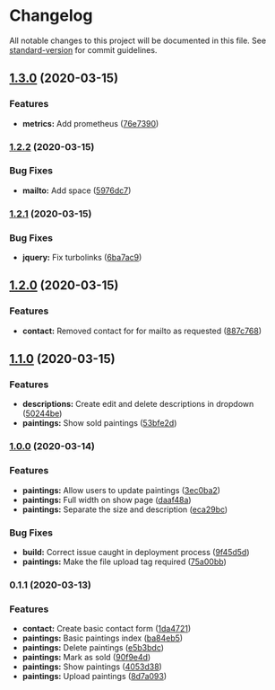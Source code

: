 # Changelog

All notable changes to this project will be documented in this file. See [standard-version](https://github.com/conventional-changelog/standard-version) for commit guidelines.

## [1.3.0](https://github.com/charlescampbell/lynne-campbell-artist/compare/v1.2.2...v1.3.0) (2020-03-15)


### Features

* **metrics:** Add prometheus ([76e7390](https://github.com/charlescampbell/lynne-campbell-artist/commit/76e7390f1a686ba4438e87a95a7199b7740e290c))

### [1.2.2](https://github.com/charlescampbell/lynne-campbell-artist/compare/v1.2.1...v1.2.2) (2020-03-15)


### Bug Fixes

* **mailto:** Add space ([5976dc7](https://github.com/charlescampbell/lynne-campbell-artist/commit/5976dc79ef26539eb3830147e676832a854b1d45))

### [1.2.1](https://github.com/charlescampbell/lynne-campbell-artist/compare/v1.2.0...v1.2.1) (2020-03-15)


### Bug Fixes

* **jquery:** Fix turbolinks ([6ba7ac9](https://github.com/charlescampbell/lynne-campbell-artist/commit/6ba7ac9d1ecfc1fc19d6bf94fdd1d2409f82631e))

## [1.2.0](https://github.com/charlescampbell/lynne-campbell-artist/compare/v1.1.0...v1.2.0) (2020-03-15)


### Features

* **contact:** Removed contact for for mailto as requested ([887c768](https://github.com/charlescampbell/lynne-campbell-artist/commit/887c768a7f7316bc4b8ce8d676ff15ee12c85a23))

## [1.1.0](https://github.com/charlescampbell/lynne-campbell-artist/compare/v1.0.0...v1.1.0) (2020-03-15)


### Features

* **descriptions:** Create edit and delete descriptions in dropdown ([50244be](https://github.com/charlescampbell/lynne-campbell-artist/commit/50244bed161663ea18f261a81713417ab32c3670))
* **paintings:** Show sold paintings ([53bfe2d](https://github.com/charlescampbell/lynne-campbell-artist/commit/53bfe2dacd57f4a2beca30e358ab5681e8e19829))

### [1.0.0](https://github.com/charlescampbell/lynne-campbell-artist/compare/v0.1.1...v0.1.2) (2020-03-14)


### Features

* **paintings:** Allow users to update paintings ([3ec0ba2](https://github.com/charlescampbell/lynne-campbell-artist/commit/3ec0ba210ec2e094e7e2bd6fe64982b3b89c61f5))
* **paintings:** Full width on show page ([daaf48a](https://github.com/charlescampbell/lynne-campbell-artist/commit/daaf48abc5896c092a18d754182992281c65aeae))
* **paintings:** Separate the size and description ([eca29bc](https://github.com/charlescampbell/lynne-campbell-artist/commit/eca29bc4a5a93de44113747bb18f5967e5866c34))


### Bug Fixes

* **build:** Correct issue caught in deployment process ([9f45d5d](https://github.com/charlescampbell/lynne-campbell-artist/commit/9f45d5de129557054cb2c9e46e2fbf31db31e125))
* **paintings:** Make the file upload tag required ([75a00bb](https://github.com/charlescampbell/lynne-campbell-artist/commit/75a00bb8a0eabb18dd3d6cff11207bf2500a3231))

### 0.1.1 (2020-03-13)


### Features

* **contact:** Create basic contact form ([1da4721](https://github.com/charlescampbell/lynne-campbell-artist/commit/1da4721b630c3e68f6dd2c4b7965f57619ee19b8))
* **paintings:** Basic paintings index ([ba84eb5](https://github.com/charlescampbell/lynne-campbell-artist/commit/ba84eb5ae1090d430a6eead90012701a7842f169))
* **paintings:** Delete paintings ([e5b3bdc](https://github.com/charlescampbell/lynne-campbell-artist/commit/e5b3bdc850630895caccc4692f43196eb07e5280))
* **paintings:** Mark as sold ([90f9e4d](https://github.com/charlescampbell/lynne-campbell-artist/commit/90f9e4d31998417e8e2ec095b33426d5d38e2916))
* **paintings:** Show paintings ([4053d38](https://github.com/charlescampbell/lynne-campbell-artist/commit/4053d38082b2dbbd51e937363c093d859cf71ade))
* **paintings:** Upload paintings ([8d7a093](https://github.com/charlescampbell/lynne-campbell-artist/commit/8d7a0932f14862bd9d9d577036ba9805cb2df813))
